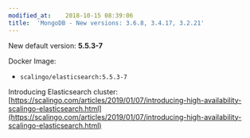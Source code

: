 ```yaml
---
modified_at:	2018-10-15 08:39:06
title:	'MongoDB - New versions: 3.6.8, 3.4.17, 3.2.21'
---
```


New default version: **5.5.3-7**

Docker Image:

* `scalingo/elasticsearch:5.5.3-7`

Introducing Elasticsearch cluster:
[https://scalingo.com/articles/2019/01/07/introducing-high-availability-scalingo-elasticsearch.html](https://scalingo.com/articles/2019/01/07/introducing-high-availability-scalingo-elasticsearch.html)
